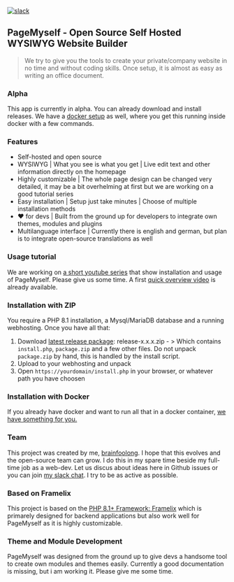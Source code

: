 [![slack](https://img.shields.io/badge/Join%20our%20Slack%20Chat-4A154B?logo=slack&logoColor=white)](https://scripts.0x.at/github-webhooks/slack-join/)

## PageMyself - Open Source Self Hosted WYSIWYG Website Builder

> We try to give you the tools to create your private/company website in no time and without coding skills. Once setup, it is almost as easy as writing an office document.

### Alpha

This app is currently in alpha. You can already download and install releases. We have
a [docker setup](https://github.com/NullixAT/pagemyself-docker) as well, where you get this running inside docker with a
few commands.

### Features

* Self-hosted and open source
* WYSIWYG | What you see is what you get | Live edit text and other information directly on the homepage
* Highly customizable | The whole page design can be changed very detailed, it may be a bit overhelming at first but we
  are working on a good tutorial series
* Easy installation | Setup just take minutes | Choose of multiple installation methods
* :heart: for devs | Built from the ground up for developers to integrate own themes, modules and plugins
* Multilanguage interface | Currently there is english and german, but plan is to integrate open-source translations as
  well

### Usage tutorial

We are working on [a short youtube series](https://www.youtube.com/playlist?list=PLFckrKcNoDynWKpyM-_Zc6r-UjLA-BiX8)
that show installation and usage of PageMyself. Please give us some time. A
first [quick overview video](https://www.youtube.com/watch?v=gDBCgJ9qzvI&list=PLFckrKcNoDynWKpyM-_Zc6r-UjLA-BiX8) is
already available.

### Installation with ZIP

You require a PHP 8.1 installation, a Mysql/MariaDB database and a running webhosting. Once you have all that:

1. Download [latest release package](https://github.com/NullixAT/pagemyself/releases/latest): release-x.x.x.zip - >
   Which contains `install.php`, `package.zip` and a few other files. Do not unpack `package.zip` by hand, this is
   handled by the install script.
2. Upload to your webhosting and unpack
3. Open `https://yourdomain/install.php` in your browser, or whatever path you have choosen

### Installation with Docker

If you already have docker and want to run all that in a docker
container, [we have something for you.](https://github.com/NullixAT/pagemyself-docker)

### Team

This project was created by me, [brainfoolong](https://github.com/brainfoolong). I hope that this evolves and the
open-source team can grow. I do this in my spare time beside my full-time job as a web-dev. Let us discus about ideas
here in Github issues or you can join [my slack chat](https://scripts.0x.at/github-webhooks/slack-join/). I try to be as
active as possible.

### Based on Framelix

This project is based on the [PHP 8.1+ Framework: Framelix](https://github.com/NullixAT/framelix-core) which is
primarely designed for backend applications but also work well for PageMyself as it is highly customizable.

### Theme and Module Development

PageMyself was designed from the ground up to give devs a handsome tool to create own modules and themes easily.
Currently a good documentation is missing, but i am working it. Please give me some time.